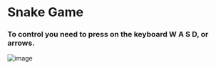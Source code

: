 # Snake Game
### To control you need to press on the keyboard W A S D, or arrows.
![image](https://user-images.githubusercontent.com/79384225/157680219-452c0501-0cac-4103-939d-c314d1b8f8d5.png)
